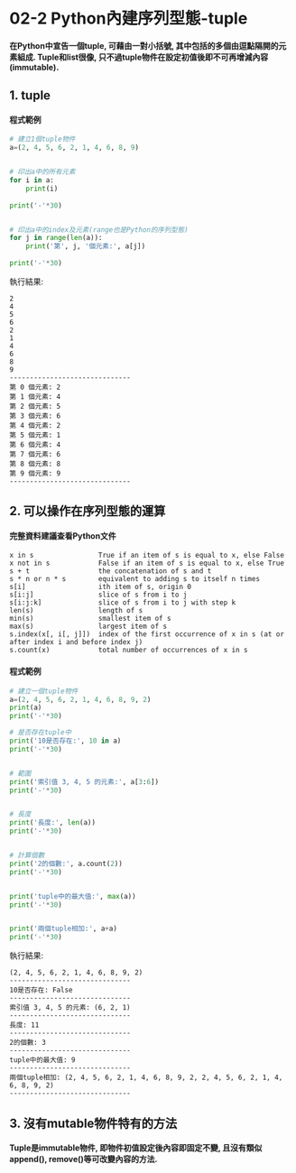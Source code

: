 # 02-2 Python內建序列型態-tuple

#### 在Python中宣告一個tuple, 可藉由一對小括號, 其中包括的多個由逗點隔開的元素組成. Tuple和list很像, 只不過tuple物件在設定初值後即不可再增減內容(immutable). 


## 1. tuple

#### 程式範例
```python
# 建立1個tuple物件
a=(2, 4, 5, 6, 2, 1, 4, 6, 8, 9)


# 印出a中的所有元素
for i in a:
    print(i)
    
print('-'*30)    


# 印出a中的index及元素(range也是Python的序列型態)
for j in range(len(a)):
    print('第', j, '個元素:', a[j])
    
print('-'*30) 
```

執行結果:
```
2
4
5
6
2
1
4
6
8
9
------------------------------
第 0 個元素: 2
第 1 個元素: 4
第 2 個元素: 5
第 3 個元素: 6
第 4 個元素: 2
第 5 個元素: 1
第 6 個元素: 4
第 7 個元素: 6
第 8 個元素: 8
第 9 個元素: 9
------------------------------
```


## 2. 可以操作在序列型態的運算

#### 完整資料建議查看Python文件
```
x in s                True if an item of s is equal to x, else False
x not in s            False if an item of s is equal to x, else True
s + t                 the concatenation of s and t
s * n or n * s        equivalent to adding s to itself n times
s[i]                  ith item of s, origin 0
s[i:j]                slice of s from i to j
s[i:j:k]              slice of s from i to j with step k
len(s)                length of s 
min(s)                smallest item of s 
max(s)                largest item of s 
s.index(x[, i[, j]])  index of the first occurrence of x in s (at or after index i and before index j)
s.count(x)            total number of occurrences of x in s
```

#### 程式範例
```python
# 建立一個tuple物件
a=(2, 4, 5, 6, 2, 1, 4, 6, 8, 9, 2)
print(a)
print('-'*30)

# 是否存在tuple中
print('10是否存在:', 10 in a)
print('-'*30)    


# 範圍
print('索引值 3, 4, 5 的元素:', a[3:6])
print('-'*30)  


# 長度
print('長度:', len(a))
print('-'*30) 


# 計算個數
print('2的個數:', a.count(2))
print('-'*30) 


print('tuple中的最大值:', max(a))
print('-'*30) 


print('兩個tuple相加:', a+a)
print('-'*30) 
```

執行結果:
```
(2, 4, 5, 6, 2, 1, 4, 6, 8, 9, 2)
------------------------------
10是否存在: False
------------------------------
索引值 3, 4, 5 的元素: (6, 2, 1)
------------------------------
長度: 11
------------------------------
2的個數: 3
------------------------------
tuple中的最大值: 9
------------------------------
兩個tuple相加: (2, 4, 5, 6, 2, 1, 4, 6, 8, 9, 2, 2, 4, 5, 6, 2, 1, 4, 6, 8, 9, 2)
------------------------------
```


## 3. 沒有mutable物件特有的方法

#### Tuple是immutable物件, 即物件初值設定後內容即固定不變, 且沒有類似append(), remove()等可改變內容的方法.
